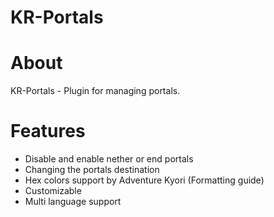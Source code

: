 # KR-Portals

# About
KR-Portals - Plugin for managing portals.

# Features
- Disable and enable nether or end portals
- Changing the portals destination
- Hex colors support by Adventure Kyori (Formatting guide)
- Customizable
- Multi language support
